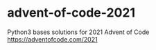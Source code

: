 # advent-of-code-2021
Python3 bases solutions for 2021 Advent of Code
https://adventofcode.com/2021
